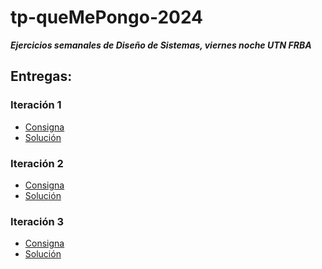 tp-queMePongo-2024
===

***Ejercicios semanales de Diseño de Sistemas, viernes noche UTN FRBA***

## Entregas:

### Iteración 1
- [Consigna](https://docs.google.com/document/d/1k1f-9AuIohlBGB2soSNePJ6jLxM37_tZeSD-hW_esIQ/edit#heading=h.uyku9mnteh0t)
- [Solución](./Iteración%201/README.md)

### Iteración 2
- [Consigna](https://docs.google.com/document/d/10j6XB9zIhl5xox2xBEDEFsgPmueHMkyvLSHcLxl_27Y/edit)
- [Solución](./Iteración%202/README.md)

### Iteración 3
- [Consigna](https://docs.google.com/document/d/1XGb_Xt2v3viZY4RNky6zguL-ATv1iqEzHWhK4a6vsIk/edit#heading=h.uyku9mnteh0t)
- [Solución](./Iteración%203/README.md)
